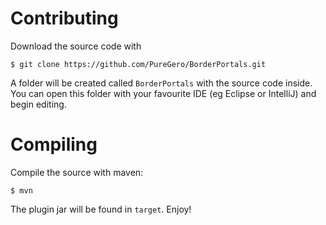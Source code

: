 Contributing
==========
Download the source code with

    $ git clone https://github.com/PureGero/BorderPortals.git

A folder will be created called `BorderPortals` with the source code inside. You can
open this folder with your favourite IDE (eg Eclipse or IntelliJ) and begin
editing.

Compiling
=========
Compile the source with maven:

    $ mvn

The plugin jar will be found in `target`. Enjoy!


